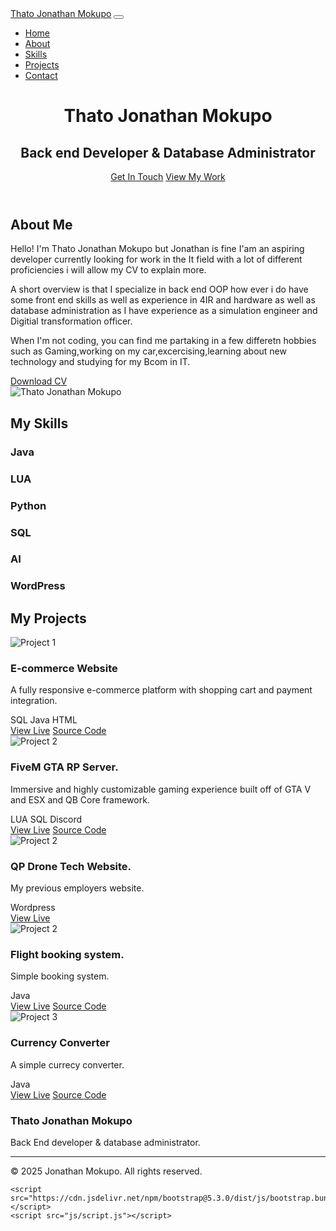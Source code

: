 <html lang="en">
<head>
    <meta charset="UTF-8">
    <meta name="viewport" content="width=device-width, initial-scale=1.0">
    <title>Thato Jonathan Mokupo | Portfolio</title>
    <link rel="stylesheet" href="https://cdnjs.cloudflare.com/ajax/libs/font-awesome/6.4.0/css/all.min.css">
    <link href="https://cdn.jsdelivr.net/npm/bootstrap@5.3.0/dist/css/bootstrap.min.css" rel="stylesheet">
    <link rel="stylesheet" href="css/style.css">
</head>
<body>
    <!-- Navigation -->
    <nav class="navbar navbar-expand-lg navbar-dark bg-dark fixed-top">
        <div class="container">
            <a class="navbar-brand" href="#">Thato Jonathan Mokupo</a>
            <button class="navbar-toggler" type="button" data-bs-toggle="collapse" data-bs-target="#navbarNav">
                <span class="navbar-toggler-icon"></span>
            </button>
            <div class="collapse navbar-collapse" id="navbarNav">
                <ul class="navbar-nav ms-auto">
                    <li class="nav-item">
                        <a class="nav-link" href="#home">Home</a>
                    </li>
                    <li class="nav-item">
                        <a class="nav-link" href="#about">About</a>
                    </li>
                    <li class="nav-item">
                        <a class="nav-link" href="#skills">Skills</a>
                    </li>
                    <li class="nav-item">
                        <a class="nav-link" href="#projects">Projects</a>
                    </li>
                    <li class="nav-item">
                        <a class="nav-link" href="#contact">Contact</a>
                    </li>
                </ul>
            </div>
        </div>
    </nav>
    <!-- Info Section -->
    <header id="home" class="hero-section d-flex align-items-center text-white">
        <div class="container text-center">
            <h1 class="display-1 fw-bold mb-4">Thato Jonathan Mokupo</h1>
            <h2 class="display-5 mb-5">Back end Developer & Database Administrator</h2>
            <a href="#contact" class="btn btn-primary btn-lg me-3">Get In Touch</a>
            <a href="#contact" class="btn btn-primary btn-lg me-3">View My Work</a>
        </div>
    </header>
    <!-- About Section -->
    <section id="about" class="py-5">
        <div class="container">
            <div class="row">
                <div class="col-lg-6 mb-4 mb-lg-0">
                    <h2 class="section-title">About Me</h2>
                    <p class="lead">Hello! I'm Thato Jonathan Mokupo but Jonathan is fine I'am an aspiring developer currently looking for work in the It field with a lot of different proficiencies i will allow my CV to explain more.</p>
                    <p>A short overview is that I specialize in back end OOP how ever i do have some front end skills as well as experience in 4IR and hardware as well as database administration as I have experience as a simulation engineer and Digitial transformation officer.</p>
                    <p>When I'm not coding, you can find me partaking in a few differetn hobbies such as Gaming,working on my car,excercising,learning about new technology and studying for my Bcom in IT.</p>
                    <a href="https://drive.google.com/file/d/19cr-wsSoBv6VZNazGiou9epfUkwxfF9O/view?usp=drive_link" class="btn btn-primary mt-3">Download CV</a>
                </div>
                <div class="col-lg-6">
                    <img src="https://media.licdn.com/dms/image/v2/D5603AQEFDyh1pnXlZA/profile-displayphoto-shrink_200_200/B56ZYaBONsHQAY-/0/1744193252386?e=1752710400&v=beta&t=aJZZubyxSV21an35FV9KY3Zv15_H0xiWxn0hvG-VKx4" alt="Thato Jonathan Mokupo" class="img-fluid rounded shadow">
                </div>
            </div>
        </div>
    </section>
    <!-- Skills Section -->
    <section id="skills" class="py-5 bg-light">
        <div class="container">
            <h2 class="section-title text-center mb-5">My Skills</h2>
            <div class="row g-4">
                <div class="col-md-6 col-lg-3">
                    <div class="card h-100 skill-card">
                        <div class="card-body text-center">
                            <i class="fab fa-java fa-3x text-danger mb-3"></i>
                            <h3 class="card-title h5">Java</h3>
                            <div class="progress">
                                <div class="progress-bar bg-danger" role="progressbar" style="width: 95%"></div>
                            </div>
                        </div>
                    </div>
                </div>
                <div class="col-md-6 col-lg-3">
                    <div class="card h-100 skill-card">
                        <div class="card-body text-center">
                            <i class="fab fa--code fa-3x text-primary mb-3"></i>
                            <h3 class="card-title h5">LUA</h3>
                            <div class="progress">
                                <div class="progress-bar bg-primary" role="progressbar" style="width: 90%"></div>
                            </div>
                        </div>
                    </div>
                </div>
                <div class="col-md-6 col-lg-3">
                    <div class="card h-100 skill-card">
                        <div class="card-body text-center">
                            <i class="fab fa-python fa-3x text-warning mb-3"></i>
                            <h3 class="card-title h5">Python</h3>
                            <div class="progress">
                                <div class="progress-bar bg-warning" role="progressbar" style="width: 50%"></div>
                            </div>
                        </div>
                    </div>
                </div>
                <div class="col-md-6 col-lg-3">
                    <div class="card h-100 skill-card">
                        <div class="card-body text-center">
                            <i class="fas fa-database fa-3x text-info mb-3"></i>
                            <h3 class="card-title h5">SQL</h3>
                            <div class="progress">
                                <div class="progress-bar bg-warning" role="progressbar" style="width: 80%"></div>
                            </div>
                        </div>
                    </div>
                </div>
                <div class="col-md-6 col-lg-3">
                    <div class="card h-100 skill-card">
                        <div class="card-body text-center">
                            <i class="fas fa-brain fa-3x text-info mb-3"></i>
                            <h3 class="card-title h5">AI</h3>
                            <div class="progress">
                                <div class="progress-bar bg-warning" role="progressbar" style="width: 80%"></div>
                            </div>
                        </div>
                    </div>
                </div>
                <div class="col-md-6 col-lg-3">
                    <div class="card h-100 skill-card">
                        <div class="card-body text-center">
                            <i class="fab fa-wordpress fa-3x text-purple mb-3"></i>
                            <h3 class="card-title h5">WordPress</h3>
                            <div class="progress">
                                <div class="progress-bar" role="progressbar" style="width: 88%; background-color: #7952b3;"></div>
                            </div>
                        </div>
                    </div>
                </div>
            </div>
        </div>
    </section>
    <!-- Projects Section -->
    <section id="projects" class="py-5">
        <div class="container">
            <h2 class="section-title text-center mb-5">My Projects</h2>
            <div class="row g-4">
                <div class="col-md-6 col-lg-4">
                    <div class="card project-card h-100">
                        <img src="https://www.servcorp.co.uk/media/34561/e-commerce-img.jpeg?format=webp&quality=70&width=688" class="card-img-top" alt="Project 1">
                        <div class="card-body">
                            <h3 class="card-title h5">E-commerce Website</h3>
                            <p class="card-text">A fully responsive e-commerce platform with shopping cart and payment integration.</p>
                            <div class="d-flex gap-2">
                                <span class="badge bg-primary">SQL</span>
                                <span class="badge bg-info">Java</span>
                                <span class="badge bg-warning text-dark">HTML</span>
                            </div>
                        </div>
                        <div class="card-footer bg-white border-top-0">
                            <a href="https://github.com/ThatoJonathanMokupo/Java-Projects/blob/main/corpogear.java" class="btn btn-outline-primary me-2">View Live</a>
                            <a href="https://github.com/ThatoJonathanMokupo/Java-Projects/blob/main/corpogear.java" class="btn btn-outline-dark">Source Code</a>
                        </div>
                    </div>
                </div>
                <div class="col-md-6 col-lg-4">
                    <div class="card project-card h-100">
                        <img src="https://upload.wikimedia.org/wikipedia/en/thumb/a/a5/Grand_Theft_Auto_V.png/250px-Grand_Theft_Auto_V.png" class="card-img-top" alt="Project 2">
                        <div class="card-body">
                            <h3 class="card-title h5">FiveM GTA RP Server.</h3>
                            <p class="card-text">Immersive and highly customizable gaming experience built off of GTA V and ESX and QB Core framework.</p>
                            <div class="d-flex gap-2">
                                <span class="badge bg-primary">LUA</span>
                                <span class="badge bg-info">SQL</span>
                                <span class="badge bg-warning text-dark">Discord</span>
                            </div>
                        </div>
                        <div class="card-footer bg-white border-top-0">
                            <a href="#" class="btn btn-outline-primary me-2">View Live</a>
                            <a href="#" class="btn btn-outline-dark">Source Code</a>
                        </div>
                    </div>
                </div>
                <div class="col-md-6 col-lg-4">
                    <div class="card project-card h-100">
                        <img src="https://media.licdn.com/dms/image/v2/C4E0BAQEsjXKAQtX7NA/company-logo_200_200/company-logo_200_200/0/1643182164150?e=2147483647&v=beta&t=hU07CGRtK4lKvggCsNtAuLB44VTMxvhUiRVUoYwntgI" class="card-img-top" alt="Project 2">
                        <div class="card-body">
                            <h3 class="card-title h5">QP Drone Tech Website.</h3>
                            <p class="card-text">My previous employers website.</p>
                            <div class="d-flex gap-2">
                                <span class="badge bg-primary">Wordpress</span>
                            </div>
                        </div>
                        <div class="card-footer bg-white border-top-0">
                            <a href="https://www.qpdronetech.co.za/" class="btn btn-outline-primary me-2">View Live</a>
                        </div>
                    </div>
                </div>
                 <div class="col-md-6 col-lg-4">
                    <div class="card project-card h-100">
                        <img src="https://d3lc2v4pocabbd.cloudfront.net/wp-content/uploads/2022/08/online-booking-traveling-plane-flight-concept_53876-133675.webp" class="card-img-top" alt="Project 2">
                        <div class="card-body">
                            <h3 class="card-title h5">Flight booking system.</h3>
                            <p class="card-text">Simple booking system.</p>
                            <div class="d-flex gap-2">
                                <span class="badge bg-primary">Java</span>
                            </div>
                        </div>
                        <div class="card-footer bg-white border-top-0">
                            <a href="https://github.com/ThatoJonathanMokupo/Java-Projects/blob/main/tair.java" class="btn btn-outline-primary me-2">View Live</a>
                            <a href="https://github.com/ThatoJonathanMokupo/Java-Projects/blob/main/tair.java" class="btn btn-outline-dark">Source Code</a>
                        </div>
                    </div>
                </div>
                <div class="col-md-6 col-lg-4">
                    <div class="card project-card h-100">
                        <img src="https://nordicapis.com/wp-content/uploads/10-APIs-For-Currency-Exchange-Rates-1024x576.jpg" class="card-img-top" alt="Project 3">
                        <div class="card-body">
                            <h3 class="card-title h5">Currency Converter</h3>
                            <p class="card-text">A simple currecy converter.</p>
                            <div class="d-flex gap-2">
                                <span class="badge bg-primary">Java</span>
                            </div>
                        </div>
                        <div class="card-footer bg-white border-top-0">
                            <a href="[#](https://github.com/ThatoJonathanMokupo/Java-Projects/blob/main/currencyconverter.java)" class="btn btn-outline-primary me-2">View Live</a>
                            <a href="https://github.com/ThatoJonathanMokupo/Java-Projects/blob/main/currencyconverter.java" class="btn btn-outline-dark">Source Code</a>
                        </div>
                    </div>
                </div>
            </div>
        </div>
    </section>
    <!-- Footer -->
    <footer class="bg-dark text-white py-4">
        <div class="container">
            <div class="row">
                <div class="col-md-6">
                    <h3 class="h5">Thato Jonathan Mokupo</h3>
                    <p>Back End developer & database administrator.</p>
                </div>
                <div class="col-md-6 text-md-end">
                    <div class="social-links">
                        <a href="https://github.com/ThatoJonathanMokupo" class="text-white me-3"><i class="fab fa-github fa-lg"></i></a>
                        <a href="https://www.linkedin.com/in/jonathan-mokupo-b95077262/" class="text-white me-3"><i class="fab fa-linkedin fa-lg"></i></a>
                    </div>
                </div>
            </div>
            <hr>
            <div class="text-center">
                <p class="mb-0">&copy; 2025 Jonathan Mokupo. All rights reserved.</p>
            </div>
        </div>
    </footer>

    <script src="https://cdn.jsdelivr.net/npm/bootstrap@5.3.0/dist/js/bootstrap.bundle.min.js"></script>
    <script src="js/script.js"></script>
</body>
</html>
